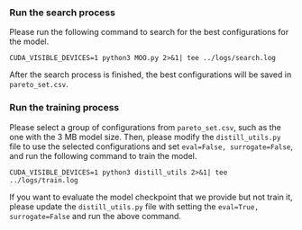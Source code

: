 ### Run the search process

Please run the following command to search for the best configurations for the model.
```
CUDA_VISIBLE_DEVICES=1 python3 MOO.py 2>&1| tee ../logs/search.log
```
After the search process is finished, the best configurations will be saved in `pareto_set.csv`.


### Run the training process

Please select a group of configurations from `pareto_set.csv`, such as the one with the 3 MB model size. Then, please modify the `distill_utils.py` file to use the selected configurations and set `eval=False, surrogate=False`, and run the following command to train the model.
```
CUDA_VISIBLE_DEVICES=1 python3 distill_utils 2>&1| tee ../logs/train.log
```

If you want to evaluate the model checkpoint that we provide but not train it, please update the `distill_utils.py` file with setting the `eval=True, surrogate=False` and run the above command.